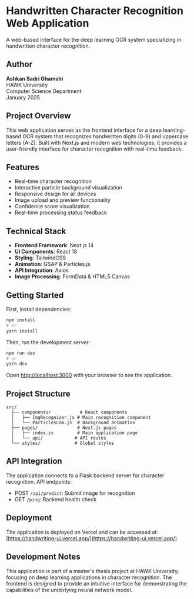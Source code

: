 # Handwritten Character Recognition Web Application

A web-based interface for the deep learning OCR system specializing in handwritten character recognition. 

## Author
**Ashkan Sadri Ghamshi**  
HAWK University  
Computer Science Department  
January 2025

## Project Overview
This web application serves as the frontend interface for a deep learning-based OCR system that recognizes handwritten digits (0-9) and uppercase letters (A-Z). Built with Next.js and modern web technologies, it provides a user-friendly interface for character recognition with real-time feedback.

## Features
- Real-time character recognition
- Interactive particle background visualization
- Responsive design for all devices
- Image upload and preview functionality
- Confidence score visualization
- Real-time processing status feedback

## Technical Stack
- **Frontend Framework**: Next.js 14
- **UI Components**: React 18
- **Styling**: TailwindCSS
- **Animation**: GSAP & Particles.js
- **API Integration**: Axios
- **Image Processing**: FormData & HTML5 Canvas

## Getting Started

First, install dependencies:
```bash
npm install
# or
yarn install
```

Then, run the development server:
```bash
npm run dev
# or
yarn dev
```

Open [http://localhost:3000](http://localhost:3000) with your browser to see the application.

## Project Structure
```
src/
  ├── components/           # React components
  │   ├── ImgRecognizer.js # Main recognition component
  │   └── ParticlesCom.js  # Background animation
  ├── pages/               # Next.js pages
  │   ├── index.js         # Main application page
  │   └── api/            # API routes
  └── styles/             # Global styles
```

## API Integration
The application connects to a Flask backend server for character recognition. API endpoints:
- POST `/api/predict`: Submit image for recognition
- GET `/ping`: Backend health check

## Deployment
The application is deployed on Vercel and can be accessed at:
[https://handwriting-ui.vercel.app/](https://handwriting-ui.vercel.app/)

## Development Notes
This application is part of a master's thesis project at HAWK University, focusing on deep learning applications in character recognition. The frontend is designed to provide an intuitive interface for demonstrating the capabilities of the underlying neural network model.